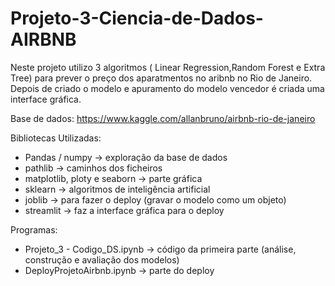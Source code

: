 # Projeto-3-Ciencia-de-Dados-AIRBNB
Neste projeto utilizo 3 algoritmos ( Linear Regression,Random Forest e Extra Tree) para prever o preço dos aparatmentos no aribnb no Rio de Janeiro.  Depois de criado o modelo e apuramento do modelo vencedor é criada uma interface gráfica.

Base de dados: https://www.kaggle.com/allanbruno/airbnb-rio-de-janeiro

Bibliotecas Utilizadas:
 - Pandas / numpy -> exploração da base de dados 
 - pathlib -> caminhos dos ficheiros
 - matplotlib, ploty e seaborn -> parte gráfica
 - sklearn -> algoritmos de inteligência artificial
 - joblib -> para fazer o deploy (gravar o modelo como um objeto)
 - streamlit -> faz a interface gráfica para o deploy
 
 Programas:
 - Projeto_3 - Codigo_DS.ipynb -> código da primeira parte (análise, construção e avaliação dos modelos)
 - DeployProjetoAirbnb.ipynb -> parte do deploy 
